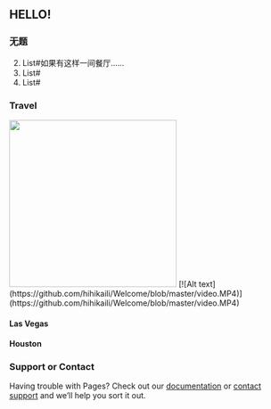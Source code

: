 ## HELLO!



### 无题

2. List#如果有这样一间餐厅......
2. List#
2. List#

### Travel

<img src="myimage.png" width="300" />
[![Alt text](https://github.com/hihikaili/Welcome/blob/master/video.MP4)](https://github.com/hihikaili/Welcome/blob/master/video.MP4)

#### Las Vegas

#### Houston

### Support or Contact

Having trouble with Pages? Check out our [documentation](https://help.github.com/categories/github-pages-basics/) or [contact support](https://github.com/contact) and we’ll help you sort it out.
